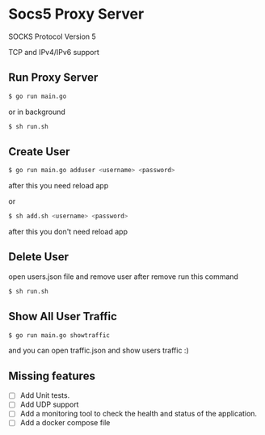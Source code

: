 # Socs5 Proxy Server

SOCKS Protocol Version 5

TCP and IPv4/IPv6 support

## Run Proxy Server

```bash
$ go run main.go
```

or in background

```bash
$ sh run.sh
```


## Create User

```bash
$ go run main.go adduser <username> <password>
```
after this you need reload app

or

```bash
$ sh add.sh <username> <password>
```
after this you don't need reload app

## Delete User

open users.json file and remove user after remove run this command

```bash
$ sh run.sh
```

## Show All User Traffic

```bash
$ go run main.go showtraffic
```

and you can open traffic.json and show users traffic :)

## Missing features
- [ ] Add Unit tests.
- [ ] Add UDP support
- [ ] Add a monitoring tool to check the health and status of the application.
- [ ] Add a docker compose file
